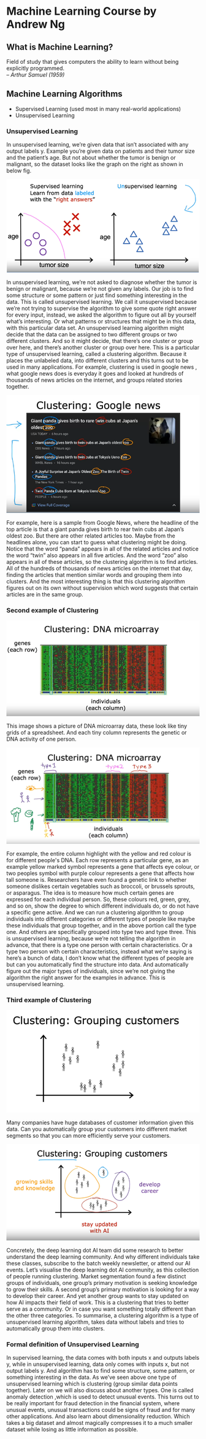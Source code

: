 # Machine Learning Course by Andrew Ng

## What is Machine Learning?

Field of study that gives computers the ability to learn without being explicitly programmed.  
*– Arthur Samuel (1959)*

## Machine Learning Algorithms

- Supervised Learning (used most in many real-world applications)
- Unsupervised Learning

### Unsupervised Learning

In unsupervised learning, we’re given data that isn’t associated with any output labels y. Example you’re given data on patients and their tumor size and the patient’s age. But not about whether the tumor is benign or malignant, so the dataset looks like the graph on the right as shown in below fig.

![Unsupervised Learning](unsupervised.png)

In unsupervised learning, we’re not asked to diagnose whether the tumor is benign or malignant, because we’re not given any labels. Our job is to find some structure or some pattern or just find something interesting in the data. This is called unsupervised learning. We call it unsupervised because we’re not trying to supervise the algorithm to give some quote right answer for every input, instead, we asked the algorithm to figure out all by yourself what’s interesting. Or what patterns or structures that might be in this data, with this particular data set. An unsupervised learning algorithm might decide that the data can be assigned to two different groups or two different clusters. And so it might decide, that there’s one cluster or group over here, and there’s another cluster or group over here. This is a particular type of unsupervised learning, called a clustering algorithm. Because it places the unlabeled data, into different clusters and this turns out to be used in many applications. For example, clustering is used in google news , what google news does is everyday it goes and looked at hundreds of thousands of news articles on the internet, and groups related stories together.

![Clustering](clustering-1.png)

For example, here is a sample from Google News, where the headline of the top article is that a giant panda gives birth to rear twin cubs at Japan’s oldest zoo. But there are other related articles too. Maybe from the headlines alone, you can start to guess what clustering might be doing. Notice that the word “panda” appears in all of the related articles and notice the word “twin” also appears in all five articles. And the word “zoo” also appears in all of these articles, so the clustering algorithm is to find articles. All of the hundreds of thousands of news articles on the internet that day, finding the articles that mention similar words and grouping them into clusters. And the most interesting thing is that this clustering algorithm figures out on its own without supervision which word suggests that certain articles are in the same group.

### Second example of Clustering

![Clustering: DNA Microarray](DNA-microarray.png)

This image shows a picture of DNA microarray data, these look like tiny grids of a spreadsheet. And each tiny column represents the genetic or DNA activity of one person.

![Clustering: DNA Microarray with explanation](DNA-microarray-1.png)

For example, the entire column highlight with the yellow and red colour is for different people's DNA. Each row represents a particular gene, as an example yellow marked symbol represents a gene that affects eye colour, or two peoples symbol with purple colour represents a gene that affects how tall someone is. Researchers have even found a genetic link to whether someone dislikes certain vegetables such as broccoli, or brussels sprouts, or asparagus. The idea is to measure how much certain genes are expressed for each individual person. So, these colours red, green, grey, and so on, show the degree to which different individuals do, or do not have a specific gene active. And we can run a clustering algorithm to group individuals into different categories or different types of people like maybe these individuals that group together, and in the above portion call the type one. And others are specifically grouped into type two and type three. This is unsupervised learning, because we’re not telling the algorithm in advance, that there is a type one person with certain characteristics. Or a type two person with certain characteristics, instead what we’re saying is here’s a bunch of data, I don’t know what the different types of people are but can you automatically find the structure into data. And automatically figure out the major types of individuals, since we’re not giving the algorithm the right answer for the examples in advance.  This is unsupervised learning.

### Third example of Clustering

![Clusering: Grouping Customers](grouping-customers.png)

Many companies have huge databases of customer information given this data. Can you automatically group your customers into different market segments so that you can more efficiently serve your customers.

![Clustering: Grouping Customers: With explanation](grouping-customers-1.png)

Concretely, the deep learning dot AI team did some research to better understand the deep learning community. And why different individuals take these classes, subscribe to the batch weekly newsletter, or attend our AI events. Let’s visualise the deep learning dot AI community, as this collection of people running clustering. Market segmentation found a few distinct groups of individuals, one group’s primary motivation is seeking knowledge to grow their skills. A second group’s primary motivation is looking for a way to develop their career. And yet another group wants to stay updated on how AI impacts their field of work. This is a clustering that tries to better serve as a community. Or in case you want something totally different than the other three categories. To summarise, a clustering algorithm is a type of unsupervised learning algorithm, takes data without labels and tries to automatically group them into clusters.

### Formal definition of Unsupervised Learning

In supervised learning, the data comes with both inputs x and outputs labels y, while in unsupervised learning, data only comes with inputs x, but not output labels y. And algorithm has to find some structure, some pattern, or something interesting in the data. As we’ve seen above one type of unsupervised learning which is clustering (group similar data points together). Later on we will also discuss about another types. One is called anomaly detection ,which is used to detect unusual events. This turns out to be really important for fraud detection in the financial system, where unusual events, unusual transactions could be signs of fraud and for many other applications. And also learn about dimensionality reduction. Which takes a big dataset and almost magically compresses it to a much smaller dataset while losing as little information as possible.

